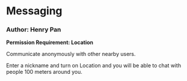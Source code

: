 # Messaging
### Author: Henry Pan

**Permission Requirement: Location**

Communicate anonymously with other nearby users.

Enter a nickname and turn on Location and you will be able to chat with people 100 meters around you.
